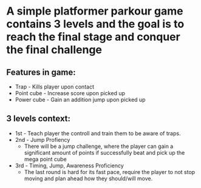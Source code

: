 
# A simple platformer parkour game contains 3 levels and the goal is to reach the final stage and conquer the final challenge

## Features in game:
* Trap - Kills player upon contact  
* Point cube - Increase score upon picked up  
* Power cube - Gain an addition jump upon picked up

## 3 levels context:
* 1st - Teach player the controll and train them to be aware of traps.  
* 2nd - Jump Profiency  
   + There will be a jump challenge, where the player can gain a significant amount of points if successfully beat and pick up the mega point cube  
* 3rd - Timing, Jump, Awareness Proficiency  
   + The last round is hard for its fast pace, require the player to not stop moving and plan ahead how they should/will move.
